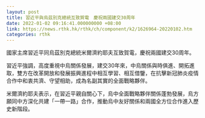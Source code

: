 ```yaml
---
layout: post
title: 習近平與烏茲別克總統互致賀電　慶祝兩國建交30周年
date: 2022-01-02 09:16:41.000000000 +08:00
link: https://news.rthk.hk/rthk/ch/component/k2/1626964-20220102.htm
categories: rthk
---
```


國家主席習近平同烏茲別克總統米爾濟約耶夫互致賀電，慶祝兩國建交30周年。

習近平強調，高度重視中烏關係發展，建交30年來，中烏關係與時俱進、開拓進取，雙方在改革開放和發展振興進程中相互學習、相互借鑒，在抗擊新冠肺炎疫情合作中和衷共濟、守望相助，成為名副其實的全面戰略夥伴。

米爾濟約耶夫表示，在習近平親自關心下，烏中全面戰略夥伴關係蓬勃發展，烏方願同中方深化共建「一帶一路」合作，推動烏中友好關係和兩國全方位合作進入歷史新階段。
